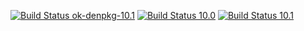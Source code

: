 
[![Build Status ok-denpkg-10.1](https://travis-ci.org/ottok/mariadb.svg?branch=ok-debpkg-10.1)](https://travis-ci.org/ottok/mariadbr)
[![Build Status 10.0](https://travis-ci.org/MariaDB/server.svg?branch=10.0)](https://travis-ci.org/MariaDB/server)
[![Build Status 10.1](https://travis-ci.org/MariaDB/server.svg?branch=10.1)](https://travis-ci.org/MariaDB/server)

